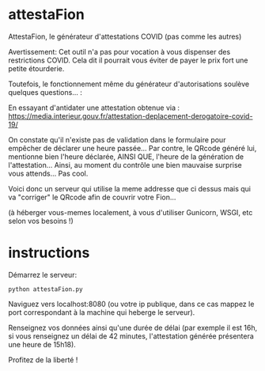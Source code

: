 # attestaFion
AttestaFion, le générateur d'attestations COVID (pas comme les autres)

Avertissement: Cet outil n'a pas pour vocation à vous dispenser des restrictions COVID.
Cela dit il pourrait vous éviter de payer le prix fort une petite étourderie.

Toutefois, le fonctionnement même du générateur d'autorisations soulève quelques questions... :

En essayant d'antidater une attestation obtenue via :
https://media.interieur.gouv.fr/attestation-deplacement-derogatoire-covid-19/

On constate qu'il n'existe pas de validation dans le formulaire pour empêcher de déclarer une heure passée...
Par contre, le QRcode généré lui, mentionne bien l'heure déclarée, AINSI QUE, l'heure de la génération de l'attestation...
Ainsi, au moment du contrôle une bien mauvaise surprise vous attends... Pas cool.

Voici donc un serveur qui utilise la meme addresse que ci dessus mais qui va "corriger" le QRcode afin de couvrir votre Fion...

(à héberger vous-memes localement, à vous d'utiliser Gunicorn, WSGI, etc selon vos besoins !)

# instructions
Démarrez le serveur:
```
python attestaFion.py
```

Naviguez vers localhost:8080 (ou votre ip publique, dans ce cas mappez le port correspondant à la machine qui heberge le serveur).

Renseignez vos données ainsi qu'une durée de délai (par exemple il est 16h, si vous renseignez un délai de 42 minutes, l'attestation générée présentera une heure de 15h18).

Profitez de la liberté !